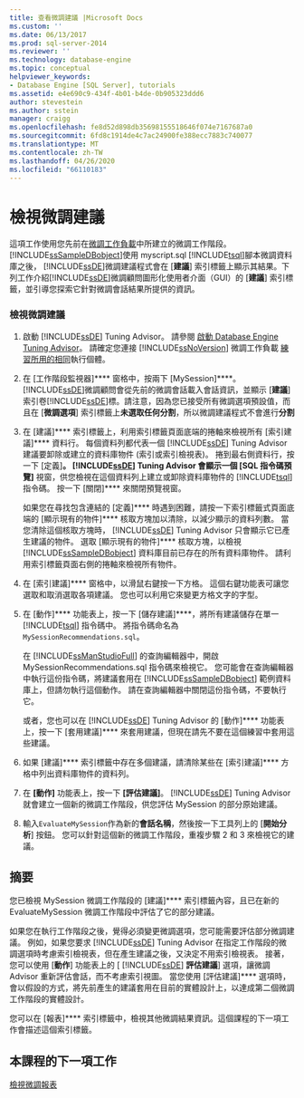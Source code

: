 ```yaml
---
title: 查看微調建議 |Microsoft Docs
ms.custom: ''
ms.date: 06/13/2017
ms.prod: sql-server-2014
ms.reviewer: ''
ms.technology: database-engine
ms.topic: conceptual
helpviewer_keywords:
- Database Engine [SQL Server], tutorials
ms.assetid: e4e690c9-434f-4b01-b4de-0b905323ddd6
author: stevestein
ms.author: sstein
manager: craigg
ms.openlocfilehash: fe8d52d898db35698155518646f074e7167687a0
ms.sourcegitcommit: 6fd8c1914de4c7ac24900fe388ecc7883c740077
ms.translationtype: MT
ms.contentlocale: zh-TW
ms.lasthandoff: 04/26/2020
ms.locfileid: "66110183"
---
```

# <a name="viewing-tuning-recommendations"></a>檢視微調建議
   這項工作使用您先前在[微調工作負載](lesson-1-1-tuning-a-workload.md)中所建立的微調工作階段。 [!INCLUDE[ssSampleDBobject](../../includes/sssampledbobject-md.md)]使用 myscript.sql [!INCLUDE[tsql](../../includes/tsql-md.md)]腳本微調資料庫之後， [!INCLUDE[ssDE](../../includes/ssde-md.md)]微調建議程式會在 [**建議**] 索引標籤上顯示其結果。下列工作介紹[!INCLUDE[ssDE](../../includes/ssde-md.md)]微調顧問圖形化使用者介面（GUI）的 [**建議**] 索引標籤，並引導您探索它針對微調會話結果所提供的資訊。  
  
### <a name="view-tuning-recommendations"></a>檢視微調建議  
  
1.  啟動 [!INCLUDE[ssDE](../../includes/ssde-md.md)] Tuning Advisor。 請參閱 [啟動 Database Engine Tuning Advisor](../../relational-databases/performance/database-engine-tuning-advisor.md)。 請確定您連接 [!INCLUDE[ssNoVersion](../../includes/ssnoversion-md.md)] 微調工作負載 [練習所用的相同](lesson-1-1-tuning-a-workload.md)執行個體。  
  
2.  在 [工作階段監視器]**** 窗格中，按兩下 [MySession]****。 [!INCLUDE[ssDE](../../includes/ssde-md.md)]微調顧問會從先前的微調會話載入會話資訊，並顯示 [**建議**] 索引卷[!INCLUDE[ssDE](../../includes/ssde-md.md)]標。請注意，因為您已接受所有微調選項預設值，而且在 [**微調選項**] 索引標籤上**未選取任何分割**，所以微調建議程式不會進行**分割**  
  
3.  在 [建議]**** 索引標籤上，利用索引標籤頁面底端的捲軸來檢視所有 [索引建議]**** 資料行。 每個資料列都代表一個 [!INCLUDE[ssDE](../../includes/ssde-md.md)] Tuning Advisor 建議要卸除或建立的資料庫物件 (索引或索引檢視表)。 捲到最右側資料行，按一下 [定義]****。 [!INCLUDE[ssDE](../../includes/ssde-md.md)] Tuning Advisor 會顯示一個 [SQL 指令碼預覽]**** 視窗，供您檢視在這個資料列上建立或卸除資料庫物件的 [!INCLUDE[tsql](../../includes/tsql-md.md)] 指令碼。 按一下 [關閉]**** 來關閉預覽視窗。  
  
     如果您在尋找包含連結的 [定義]**** 時遇到困難，請按一下索引標籤式頁面底端的 [顯示現有的物件]**** 核取方塊加以清除，以減少顯示的資料列數。 當您清除這個核取方塊時， [!INCLUDE[ssDE](../../includes/ssde-md.md)] Tuning Advisor 只會顯示它已產生建議的物件。 選取 [顯示現有的物件]**** 核取方塊，以檢視 [!INCLUDE[ssSampleDBobject](../../includes/sssampledbobject-md.md)] 資料庫目前已存在的所有資料庫物件。 請利用索引標籤頁面右側的捲軸來檢視所有物件。  
  
4.  在 [索引建議]**** 窗格中，以滑鼠右鍵按一下方格。 這個右鍵功能表可讓您選取和取消選取各項建議。 您也可以利用它來變更方格文字的字型。  
  
5.  在 [動作]**** 功能表上，按一下 [儲存建議]****，將所有建議儲存在單一 [!INCLUDE[tsql](../../includes/tsql-md.md)] 指令碼中。 將指令碼命名為 `MySessionRecommendations.sql`。  
  
     在 [!INCLUDE[ssManStudioFull](../../includes/ssmanstudiofull-md.md)] 的查詢編輯器中，開啟 MySessionRecommendations.sql 指令碼來檢視它。 您可能會在查詢編輯器中執行這份指令碼，將建議套用在 [!INCLUDE[ssSampleDBobject](../../includes/sssampledbobject-md.md)] 範例資料庫上，但請勿執行這個動作。 請在查詢編輯器中關閉這份指令碼，不要執行它。  
  
     或者，您也可以在 [!INCLUDE[ssDE](../../includes/ssde-md.md)] Tuning Advisor 的 [動作]**** 功能表上，按一下 [套用建議]**** 來套用建議，但現在請先不要在這個練習中套用這些建議。  
  
6.  如果 [建議]**** 索引標籤中存在多個建議，請清除某些在 [索引建議]**** 方格中列出資料庫物件的資料列。  
  
7.  在 **[動作]** 功能表上，按一下 **[評估建議]**。 [!INCLUDE[ssDE](../../includes/ssde-md.md)] Tuning Advisor 就會建立一個新的微調工作階段，供您評估 MySession 的部分原始建議。  
  
8.  輸入`EvaluateMySession`作為新的**會話名稱**，然後按一下工具列上的 [**開始分析**] 按鈕。 您可以針對這個新的微調工作階段，重複步驟 2 和 3 來檢視它的建議。  
  
## <a name="summary"></a>摘要  
 您已檢視 MySession 微調工作階段的 [建議]**** 索引標籤內容，且已在新的 EvaluateMySession 微調工作階段中評估了它的部分建議。  
  
 如果您在執行工作階段之後，覺得必須變更微調選項，您可能需要評估部分微調建議。 例如，如果您要求 [!INCLUDE[ssDE](../../includes/ssde-md.md)] Tuning Advisor 在指定工作階段的微調選項時考慮索引檢視表，但在產生建議之後，又決定不用索引檢視表。 接著，您可以使用 [**動作**] 功能表上的 [ [!INCLUDE[ssDE](../../includes/ssde-md.md)] **評估建議**] 選項，讓微調 Advisor 重新評估會話，而不考慮索引視圖。 當您使用 [評估建議]**** 選項時，會以假設的方式，將先前產生的建議套用在目前的實體設計上，以達成第二個微調工作階段的實體設計。  
  
 您可以在 [報表]**** 索引標籤中，檢視其他微調結果資訊。這個課程的下一項工作會描述這個索引標籤。  
  
## <a name="next-task-in-lesson"></a>本課程的下一項工作  
 [檢視微調報表](lesson-1-3-viewing-tuning-reports.md)  
  
  

